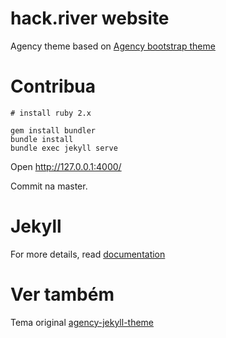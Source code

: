 hack.river website
====================

Agency theme based on [Agency bootstrap theme ](http://startbootstrap.com/templates/agency/)

# Contribua

```
# install ruby 2.x

gem install bundler
bundle install
bundle exec jekyll serve
```

Open http://127.0.0.1:4000/

Commit na master.

# Jekyll

For more details, read [documentation](http://jekyllrb.com/)


# Ver também

Tema original [agency-jekyll-theme](https://github.com/y7kim/agency-jekyll-theme)
